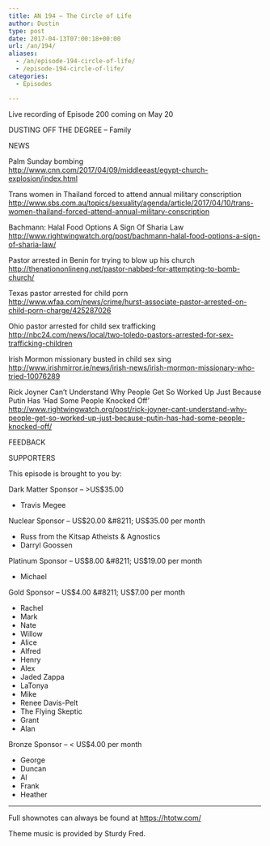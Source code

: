 ```yaml
---
title: AN 194 – The Circle of Life
author: Dustin
type: post
date: 2017-04-13T07:00:18+00:00
url: /an/194/
aliases:
  - /an/episode-194-circle-of-life/
  - /episode-194-circle-of-life/
categories:
  - Episodes

---
```

<div id="buzzsprout-player-10552915"></div><script src="https://www.buzzsprout.com/1983601/10552915-episode-194-the-circle-of-life.js?container_id=buzzsprout-player-10552915&player=small" type="text/javascript" charset="utf-8"></script>
<!--more-->

Live recording of Episode 200 coming on May 20

DUSTING OFF THE DEGREE &#8211; Family

NEWS

Palm Sunday bombing  
<a href="http://www.cnn.com/2017/04/09/middleeast/egypt-church-explosion/index.html" target="_blank" rel="noopener">http://www.cnn.com/2017/04/09/middleeast/egypt-church-explosion/index.html</a>

Trans women in Thailand forced to attend annual military conscription  
<a href="http://www.sbs.com.au/topics/sexuality/agenda/article/2017/04/10/trans-women-thailand-forced-attend-annual-military-conscription" target="_blank" rel="noopener">http://www.sbs.com.au/topics/sexuality/agenda/article/2017/04/10/trans-women-thailand-forced-attend-annual-military-conscription</a>

Bachmann: Halal Food Options A Sign Of Sharia Law  
<a href="http://www.rightwingwatch.org/post/bachmann-halal-food-options-a-sign-of-sharia-law/" target="_blank" rel="noopener">http://www.rightwingwatch.org/post/bachmann-halal-food-options-a-sign-of-sharia-law/</a>

Pastor arrested in Benin for trying to blow up his church  
<a href="http://thenationonlineng.net/pastor-nabbed-for-attempting-to-bomb-church/" target="_blank" rel="noopener">http://thenationonlineng.net/pastor-nabbed-for-attempting-to-bomb-church/</a>

Texas pastor arrested for child porn  
<a href="http://www.wfaa.com/news/crime/hurst-associate-pastor-arrested-on-child-porn-charge/425287026" target="_blank" rel="noopener">http://www.wfaa.com/news/crime/hurst-associate-pastor-arrested-on-child-porn-charge/425287026</a>

Ohio pastor arrested for child sex trafficking  
<a href="http://nbc24.com/news/local/two-toledo-pastors-arrested-for-sex-trafficking-children" target="_blank" rel="noopener">http://nbc24.com/news/local/two-toledo-pastors-arrested-for-sex-trafficking-children</a>

Irish Mormon missionary busted in child sex sing  
<a href="http://www.irishmirror.ie/news/irish-news/irish-mormon-missionary-who-tried-10076289" target="_blank" rel="noopener">http://www.irishmirror.ie/news/irish-news/irish-mormon-missionary-who-tried-10076289</a>

Rick Joyner Can’t Understand Why People Get So Worked Up Just Because Putin Has ‘Had Some People Knocked Off’  
<a href="http://www.rightwingwatch.org/post/rick-joyner-cant-understand-why-people-get-so-worked-up-just-because-putin-has-had-some-people-knocked-off/" target="_blank" rel="noopener">http://www.rightwingwatch.org/post/rick-joyner-cant-understand-why-people-get-so-worked-up-just-because-putin-has-had-some-people-knocked-off/</a>

FEEDBACK

SUPPORTERS

This episode is brought to you by:

Dark Matter Sponsor &#8211; >US$35.00  
* Travis Megee  

Nuclear Sponsor &#8211; US$20.00 &#8211; US$35.00 per month  
* Russ from the Kitsap Atheists & Agnostics  
* Darryl Goossen  

Platinum Sponsor &#8211; US$8.00 &#8211; US$19.00 per month  
* Michael  

Gold Sponsor &#8211; US$4.00 &#8211; US$7.00 per month  
* Rachel  
* Mark  
* Nate  
* Willow  
* Alice  
* Alfred  
* Henry  
* Alex  
* Jaded Zappa  
* LaTonya  
* Mike  
* Renee Davis-Pelt  
* The Flying Skeptic  
* Grant  
* Alan  

Bronze Sponsor &#8211; < US$4.00 per month  
* George  
* Duncan  
* Al  
* Frank  
* Heather

<hr width="500" />

Full shownotes can always be found at <https://htotw.com/>  

Theme music is provided by Sturdy Fred.